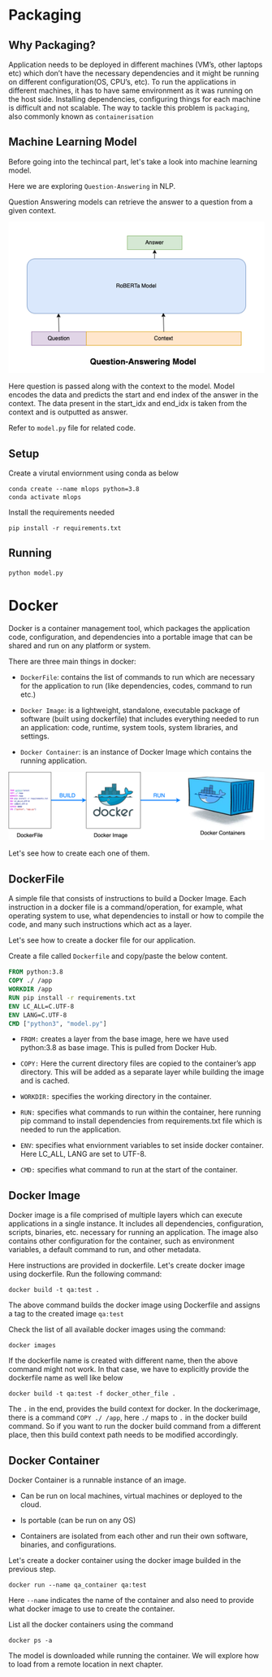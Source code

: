 # Packaging

## Why Packaging?

Application needs to be deployed in different machines (VM’s, other laptops etc) which don’t have the necessary dependencies and it might be running on different configuration(OS, CPU’s, etc). 
To run the applications in different machines, it has to have same environment as it was running on the host side. 
Installing dependencies, configuring things for each machine is difficult and not scalable. 
The way to tackle this problem is `packaging`, also commonly known as `containerisation`

## Machine Learning Model

Before going into the techincal part, let's take a look into machine learning model. 

Here we are exploring `Question-Answering` in NLP.

Question Answering models can retrieve the answer to a question from a given context.

![](../images/chapter-4/qa.png)

Here question is passed along with the context to the model. Model encodes the data and predicts the start and end index of the answer in the context. The data present in the start_idx and end_idx is taken from the context and is outputted as answer.

Refer to `model.py` file for related code.

## Setup

Create a virutal enviornment using conda as below
```
conda create --name mlops python=3.8
conda activate mlops
```

Install the requirements needed
```
pip install -r requirements.txt
```

## Running

```python
python model.py
```

# Docker

Docker is a container management tool, which packages the application code, configuration, and dependencies into a portable image that can be shared and run on any platform or system.

There are three main things in docker:

- `DockerFile`: contains the list of commands to run which are necessary for the application to run (like dependencies, codes, command to run etc.)

- `Docker Image`: is a lightweight, standalone, executable package of software (built using dockerfile) that includes everything needed to run an application: code, runtime, system tools, system libraries, and settings.

- `Docker Container`: is an instance of Docker Image which contains the running application.

![arch](../images/chapter-4/docker_arch.png)

Let's see how to create each one of them.

## DockerFile

A simple file that consists of instructions to build a Docker Image. Each instruction in a docker file is a command/operation, for example, what operating system to use, what dependencies to install or how to compile the code, and many such instructions which act as a layer.

Let's see how to create a docker file for our application.

Create a file called `Dockerfile` and copy/paste the below content.
```dockerfile
FROM python:3.8
COPY ./ /app
WORKDIR /app
RUN pip install -r requirements.txt
ENV LC_ALL=C.UTF-8
ENV LANG=C.UTF-8
CMD ["python3", "model.py"]
```

- `FROM:` creates a layer from the base image, here we have used python:3.8 as base image. This is pulled from Docker Hub. 

- `COPY:` Here the current directory files are copied to the container’s app directory. This will be added as a separate layer while building the image and is cached.

- `WORKDIR:` specifies the working directory in the container.

- `RUN:` specifies what commands to run within the container, here running pip command to install dependencies from requirements.txt file which is needed to run the application.

- `ENV`: specifies what enviornment variables to set inside docker container. Here LC_ALL, LANG are set to UTF-8.

- `CMD:` specifies what command to run at the start of the container.

## Docker Image

Docker image is a file comprised of multiple layers which can execute applications in a single instance. It includes all dependencies, configuration, scripts, binaries, etc. necessary for running an application. The image also contains other configuration for the container, such as environment variables, a default command to run, and other metadata.

Here instructions are provided in dockerfile. Let's create docker image using dockerfile. Run the following command:

```
docker build -t qa:test .
```

The above command builds the docker image using Dockerfile and assigns a tag to the created image `qa:test`

Check the list of all available docker images using the command:

```
docker images
```

If the dockerfile name is created with different name, then the above command might not work. In that case, we have to explicitly provide the dockerfile name as well like below

```
docker build -t qa:test -f docker_other_file .
```

The `.` in the end, provides the build context for docker. In the dockerimage, there is a command `COPY ./ /app`, here `./` maps to `.` in the docker build command. So if you want to run the docker build command from a different place, then this build context path needs to be modified accordingly.


## Docker Container

Docker Container is a runnable instance of an image. 

- Can be run on local machines, virtual machines or deployed to the cloud.

- Is portable (can be run on any OS)

- Containers are isolated from each other and run their own software, binaries, and configurations.

Let's create a docker container using the docker image builded in the previous step.

```
docker run --name qa_container qa:test
```

Here `--name` indicates the name of the container and also need to provide what docker image to use to create the container.

List all the docker containers using the command

```
docker ps -a
```

The model is downloaded while running the container. We will explore how to load from a remote location in next chapter.
